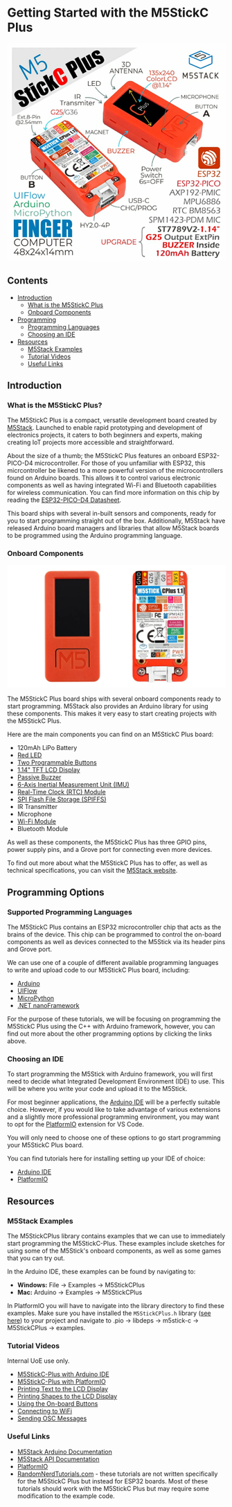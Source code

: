 # Getting Started with the M5StickC Plus

![](images/M5Stick_Hero.png)

## Contents
- [Introduction](#introduction)
    - [What is the M5StickC Plus](#what-is-the-m5stickc-plus)
    - [Onboard Components](#onboard-components)
- [Programming](#programming-options)
    - [Programming Languages](#supported-programming-languages)
    - [Choosing an IDE](#choosing-an-ide)
- [Resources](#resources)
    - [M5Stack Examples](#m5stack-examples)
    - [Tutorial Videos](#tutorial-videos)
    - [Useful Links](#useful-links)

## Introduction
### What is the M5StickC Plus?
The M5StickC Plus is a compact, versatile development board created by [M5Stack](https://m5stack.com/). Launched to enable rapid prototyping and development of electronics projects, it caters to both beginners and experts, making creating IoT projects more accessible and straightforward.

About the size of a thumb; the M5StickC Plus features an onboard ESP32-PICO-D4 microcontroller. For those of you unfamiliar with ESP32, this micrcontroller be likened to a more powerful version of the microcontrollers found on Arduino boards. This allows it to control various electronic components as well as having integrated Wi-Fi and Bluetooth capabilities for wireless communication. You can find more information on this chip by reading the [ESP32-PICO-D4 Datasheet](https://www.espressif.com/sites/default/files/documentation/esp32-pico_series_datasheet_en.pdf).

This board ships with several in-built sensors and components, ready for you to start programming straight out of the box. Additionally, M5Stack have released Arduino board managers and libraries that allow M5Stack boards to be programmed using the Arduino programming language.

### Onboard Components
![](images/M5Stick_BackAndFront.png)

The M5StickC Plus board ships with several onboard components ready to start programming. M5Stack also provides an Arduino library for using these components. This makes it very easy to start creating projects with the M5StickC Plus.

Here are the main components you can find on an M5StickC Plus board:

- 120mAh LiPo Battery
- [Red LED](/examples/Onboard-Components/LED/README.md)
- [Two Programmable Buttons](/examples/Onboard-Components/Buttons/README.md)
- [1.14" TFT LCD Display](/examples/Onboard-Components/LCD-Display/README.md)
- [Passive Buzzer](/examples/Onboard-Components/Buzzer/README.md)
- [6-Axis Inertial Measurement Unit (IMU)](/examples/Onboard-Components/IMU/README.md)
- [Real-Time Clock (RTC) Module](/examples/Onboard-Components/RTC/README.md)
- [SPI Flash File Storage (SPIFFS)](/examples/Onboard-Components/SPIFFS/README.md)
- IR Transmitter
- Microphone
- [Wi-Fi Module](/examples/Wireless-Communication/Wi-Fi/README.md)
- Bluetooth Module

As well as these components, the M5StickC Plus has three GPIO pins, power supply pins, and a Grove port for connecting even more devices. 

To find out more about what the M5StickC Plus has to offer, as well as technical specifications, you can visit the [M5Stack website](https://docs.m5stack.com/en/core/m5stickc_plus).

## Programming Options
### Supported Programming Languages
The M5StickC Plus contains an ESP32 microcontroller chip that acts as the brains of the device. This chip can be programmed to control the on-board components as well as devices connected to the M5Stick via its header pins and Grove port.

We can use one of a couple of different available programming languages to write and upload code to our M5StickC Plus board, including:

- [Arduino](https://www.arduino.cc/)
- [UIFlow](https://flow.m5stack.com/)
- [MicroPython](http://micropython.org/)
- [.NET nanoFramework](https://github.com/nanoframework/nanoFramework.M5Stack)

For the purpose of these tutorials, we will be focusing on programming the M5StickC Plus using the C++ with Arduino framework, however, you can find out more about the other programming options by clicking the links above.

### Choosing an IDE
To start programming the M5Stick with Arduino framework, you will first need to decide what Integrated Development Environment (IDE) to use. This will be where you write your code and upload it to the M5Stick.

For most beginner applications, the [Arduino IDE](https://docs.arduino.cc/software/ide/) will be a perfectly suitable choice. However, if you would like to take advantage of various extensions and a slightly more professional programming environment, you may want to opt for the [PlatformIO](https://platformio.org/) extension for VS Code. 

You will only need to choose one of these options to go start programming your M5StickC Plus board.

You can find tutorials here for installing setting up your IDE of choice:

- [Arduino IDE](examples/Getting-Started/ArduinoIDE_Setup/README.md)
- [PlatformIO](examples/Getting-Started/PlatformIO_Setup/README.md)

## Resources
### M5Stack Examples
The M5StickCPlus library contains examples that we can use to immediately start programming the M5StickC-Plus. These examples include sketches for using some of the M5Stick's onboard components, as well as some games that you can try out.

In the Arduino IDE, these examples can be found by navigating to:
- **Windows:** File -> Examples -> M5StickCPlus
- **Mac:**     Arduino -> Examples -> M5StickCPlus

In PlatformIO you will have to navigate into the library directory to find these examples. Make sure you have installed the <code>M5StickCPlus.h</code> library ([see here](/examples/Getting-Started/PlatformIO_Setup/README.md#4-install-libraries)) to your project and navigate to .pio -> libdeps -> m5stick-c -> M5StickCPlus -> examples.

### Tutorial Videos
Internal UoE use only.

- [M5StickC-Plus with Arduino IDE](https://media.ed.ac.uk/media/Programming%20M5StickC%20Plus%20with%20Arduino%20IDE%202.0/1_uysgibv8)
- [M5StickC-Plus with PlatformIO](https://media.ed.ac.uk/media/Programming%20M5StickC%20Plus%20with%20PlatformIO/1_chpql4of)
- [Printing Text to the LCD Display](https://media.ed.ac.uk/media/Printing%20Text%20%20to%20the%20M5StickCPlus%20LCD%20Display/1_06kr2wpx)
- [Printing Shapes to the LCD Display](https://media.ed.ac.uk/media/Printing%20Shapes%20to%20the%20M5StickCPlus%20LCD%20Display/1_599jau31)
- [Using the On-board Buttons](https://media.ed.ac.uk/media/Using%20the%20M5StickC%20Plus%20Buttons/1_lcty4juu)
- [Connecting to WiFi](https://media.ed.ac.uk/media/Connect%20M5StickC%20Plus%20to%20WiFi/1_v0f5n2bl)
- [Sending OSC Messages](https://media.ed.ac.uk/media/Sending%20OSC%20Messages%20with%20M5StickC%20Plus/1_jm4bpf9v)

### Useful Links
- [M5Stack Arduino Documentation](https://docs.m5stack.com/en/arduino/arduino_ide)
- [M5Stack API Documentation](https://docs.m5stack.com/en/arduino/m5stickc_plus/button)
- [PlatformIO](https://platformio.org/)
- [RandomNerdTutorials.com](https://randomnerdtutorials.com/projects-esp32/) - these tutorials are not written specifically for the M5StickC Plus but instead for ESP32 boards. Most of these tutorials should work with the M5StickC Plus but may require some modification to the example code.
